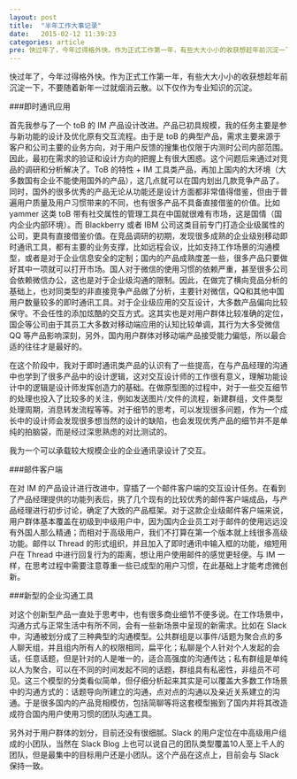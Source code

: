 ```yaml
---
layout: post
title:  "半年工作大事记录"
date:   2015-02-12 11:39:23
categories: article
pre: 快过年了，今年过得格外快。作为正式工作第一年，有些大大小小的收获想趁年前沉淀一下，不要随着新年一过就烟消云散。以下仅作为专业知识的沉淀。
---
```


快过年了，今年过得格外快。作为正式工作第一年，有些大大小小的收获想趁年前沉淀一下，不要随着新年一过就烟消云散。以下仅作为专业知识的沉淀。

###即时通讯应用

首先我参与了一个 toB 的 IM 产品设计改进。产品已初具规模，我的任务主要是参与新功能的设计及优化原有交互流程。由于是 toB 的典型产品，需求主要来源于客户和公司主要的业务方向，对于用户反馈的搜集也仅限于内测时公司内部范围。因此，最初在需求的验证和设计方向的把握上有很大困惑。这个问题后来通过对竞品的调研和分析解决了。ToB 的特性 + IM 工具类产品，再加上国内的大环境（大多数国有企业不能使用国外的产品），这几点就可以在国内划出几款竞争产品了。同时，国外的很多优秀的产品无论从功能还是设计方面都非常值得借鉴，但由于普遍用户质量及用户习惯带来的不同，也有很多产品不具备直接借鉴的价值。比如 yammer 这类 toB 带有社交属性的管理工具在中国就很难有市场，这是国情（国内企业内部环境）。而 Blackberry 或者 IBM 公司这类目前专门打造企业级属性的公司，更具有直接借鉴价值。在竞品调研的初期，发现很多成熟的企业级别移动即时通讯工具，都有主要的业务支撑，比如远程会议，比如支持工作场景的沟通模型，或者是对于企业信息安全的定制；国内的产品成熟度差一些，很多产品只要做好其中一项就可以打开市场。国人对于微信的使用习惯的依赖严重，甚至很多公司会依赖微信办公，这也是对于企业级沟通的限制。因此，在做完了横向竞品分析的基础上，也对同类型的非直接竞争产品做了分析，主要针对微信，QQ和其他中国用户数量较多的即时通讯工具。对于企业级应用的交互设计，大多数产品偏向比较保守。不会任性的添加炫酷的交互方式。这其实也是对用户群体比较准确的定位，国企等公司由于其员工大多数对移动端应用的认知比较单调，其行为大多受微信 QQ 等产品影响深刻，另外，国内用户群体对移动端产品接受能力偏低，所以最合适的往往才是最好的。

在这个阶段中，我对于即时通讯类产品的认识有了一些提高，在与产品经理的沟通中也学到了很多产品中的设计逻辑，这对交互设计师的工作很有意义，理解功能设计中的逻辑是设计师发挥创造力的基础。在做原型图的过程中，对于一些交互细节的处理也投入了比较多的关注，例如发送图片/文件的流程，新建群组，文件类型处理周期，消息转发流程等等。对于细节的思考，可以发现很多问题，作为一个成长中的设计师会发现很多想当然的设计的缺陷，也会发现优秀产品的细节并不是单纯的拍脑袋，而是经过深思熟虑的对比测试的。

我为一个可以承载较大规模企业的企业通讯录设计了交互。

###邮件客户端
  
在对 IM 的产品设计进行改进中，穿插了一个邮件客户端的交互设计任务。在看到了产品经理提供的功能列表后，挑了几个现有的比较优秀的邮件客户端成品，与产品经理进行初步讨论，确定了大致的产品框架。对于这款企业级邮件客户端来说，用户群体基本覆盖在初级到中级用户中，因为国内企业员工对于邮件的使用远远没有外国人那么精通；而相对于高级用户，我们不打算在第一个版本就上线很多高级功能。邮件以 Thread 的形式组织，并且加入了即时通讯中输入框的功能，缩短用户在 Thread 中进行回复行为的距离，想让用户使用邮件的感觉更轻便。与 IM 一样，在思考过程中需要注意尊重一些已成型的用户习惯，在此基础上才能考虑微创新。

###新型的企业沟通工具
  
对这个创新型产品一直处于思考中，也有很多商业细节不便多说。在工作场景中，沟通方式与正常生活中有所不同，会有一些新场景中呈现的新需求。比如在 Slack 中，沟通被划分成了三种典型的沟通模型。公共群组是以事件/话题为聚合点的多人聊天组，并且组内所有人的权限相同，扁平化；私聊是个人针对个人发起的会话，任意话题，但是针对的人是唯一的，适合高强度的沟通传达；私有群组是单纯以人为聚合，可以在不同的时间发起不同的话题，群组具有私密性，非组员不可见。这三个模型的分类看似简单，但仔细分析起来其实是可以覆盖大多数工作场景中的沟通方式的：话题导向所建立的沟通，点对点的沟通以及亲近关系建立的沟通。于是很多国内的产品竞相模仿，包括简聊等将这套模型搬到了国内并将其改造成符合国内用户使用习惯的团队沟通工具。

另外对于用户群体的划分，目前还没有很细腻。Slack 的用户定位在中高级用户组成的小团队，当然在 Slack Blog 上也可以说自己的团队类型覆盖10人至上千人的团队，但是最集中的目标用户还是小团队。这个产品在这点上，目前会与 Slack 保持一致。




































